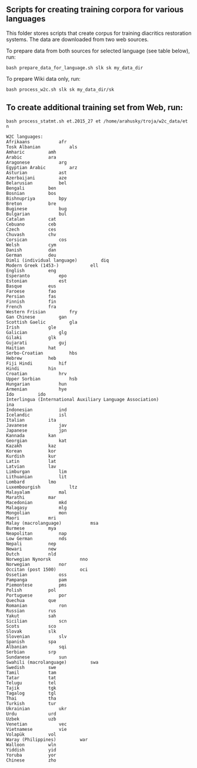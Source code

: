 Scripts for creating training corpora for various languages
----

This folder stores scripts that create corpus for training diacritics restoration systems. The data are downloaded from two web sources.

To prepare data from both sources for selected language (see table below), run:

```
bash prepare_data_for_language.sh slk sk my_data_dir

```

To prepare Wiki data only, run:

```
bash process_w2c.sh slk sk my_data_dir/sk
```


To create additional training set from Web, run:
-----

```
bash process_statmt.sh et.2015_27 et /home/arahusky/troja/w2c_data/et n
```


```
W2C languages:
Afrikaans			afr
Tosk Albanian			als
Amharic			amh
Arabic			ara
Aragonese			arg
Egyptian Arabic			arz
Asturian			ast
Azerbaijani			aze
Belarusian			bel
Bengali			ben
Bosnian			bos
Bishnupriya			bpy
Breton			bre
Buginese			bug
Bulgarian			bul
Catalan			cat
Cebuano			ceb
Czech			ces
Chuvash			chv
Corsican			cos
Welsh			cym
Danish			dan
German			deu
Dimli (individual language)			diq
Modern Greek (1453-)			ell
English			eng
Esperanto			epo
Estonian			est
Basque			eus
Faroese			fao
Persian			fas
Finnish			fin
French			fra
Western Frisian			fry
Gan Chinese			gan
Scottish Gaelic			gla
Irish			gle
Galician			glg
Gilaki			glk
Gujarati			guj
Haitian			hat
Serbo-Croatian			hbs
Hebrew			heb
Fiji Hindi			hif
Hindi			hin
Croatian			hrv
Upper Sorbian			hsb
Hungarian			hun
Armenian			hye
Ido			ido
Interlingua (International Auxiliary Language Association)			ina
Indonesian			ind
Icelandic			isl
Italian			ita
Javanese			jav
Japanese			jpn
Kannada			kan
Georgian			kat
Kazakh			kaz
Korean			kor
Kurdish			kur
Latin			lat
Latvian			lav
Limburgan			lim
Lithuanian			lit
Lombard			lmo
Luxembourgish			ltz
Malayalam			mal
Marathi			mar
Macedonian			mkd
Malagasy			mlg
Mongolian			mon
Maori			mri
Malay (macrolanguage)			msa
Burmese			mya
Neapolitan			nap
Low German			nds
Nepali			nep
Newari			new
Dutch			nld
Norwegian Nynorsk			nno
Norwegian			nor
Occitan (post 1500)			oci
Ossetian			oss
Pampanga			pam
Piemontese			pms
Polish			pol
Portuguese			por
Quechua			que
Romanian			ron
Russian			rus
Yakut			sah
Sicilian			scn
Scots			sco
Slovak			slk
Slovenian			slv
Spanish			spa
Albanian			sqi
Serbian			srp
Sundanese			sun
Swahili (macrolanguage)			swa
Swedish			swe
Tamil			tam
Tatar			tat
Telugu			tel
Tajik			tgk
Tagalog			tgl
Thai			tha
Turkish			tur
Ukrainian			ukr
Urdu			urd
Uzbek			uzb
Venetian			vec
Vietnamese			vie
Volapük			vol
Waray (Philippines)			war
Walloon			wln
Yiddish			yid
Yoruba			yor
Chinese			zho
```
